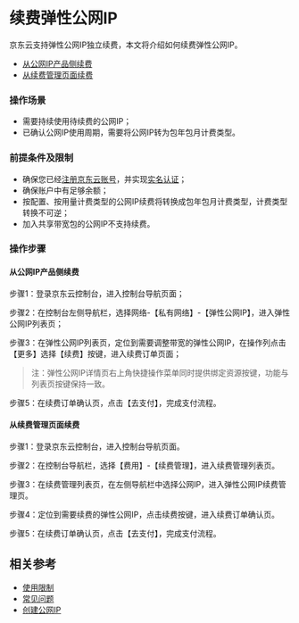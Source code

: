 # 续费弹性公网IP

京东云支持弹性公网IP独立续费，本文将介绍如何续费弹性公网IP。

- [从公网IP产品侧续费](renew-elastic-ip#user-content-1)
- [从续费管理页面续费](renew-elastic-ip#user-content-2)

### 操作场景

- 需要持续使用待续费的公网IP；
- 已确认公网IP使用周期，需要将公网IP转为包年包月计费类型。

### 前提条件及限制 
                                                     
- 确保您已经[注册京东云账号](https://user.jdcloud.com/register?returnUrl=https%3A%2F%2Fwww.jdcloud.com%2F)，并实现[实名认证](https://docs.jdcloud.com/cn/real-name-verification/introduction)；
- 确保账户中有足够余额；
- 按配置、按用量计费类型的公网IP续费将转换成包年包月计费类型，计费类型转换不可逆；
- 加入共享带宽包的公网IP不支持续费。

### 操作步骤

#### 从公网IP产品侧续费

<div id="user-content-1"></div>

步骤1：登录京东云控制台，进入控制台导航页面；

步骤2：在控制台左侧导航栏，选择网络-【私有网络】-【弹性公网IP】，进入弹性公网IP列表页；

步骤3：在弹性公网IP列表页，定位到需要调整带宽的弹性公网IP，在操作列点击【更多】选择【续费】按键，进入续费订单页面；

> 注：弹性公网IP详情页右上角快捷操作菜单同时提供绑定资源按键，功能与列表页按键保持一致。

步骤5：在续费订单确认页，点击【去支付】，完成支付流程。


#### 从续费管理页面续费

<div id="user-content-2"></div>

步骤1：登录京东云控制台，进入控制台导航页面。

步骤2：在控制台导航栏，选择【费用】-【续费管理】，进入续费管理列表页。

步骤3：在续费管理列表页，在左侧导航栏中选择公网IP，进入弹性公网IP续费管理页。

步骤4：定位到需要续费的弹性公网IP，点击续费按键，进入续费订单确认页。

步骤5：在续费订单确认页，点击【去支付】，完成支付流程。


## 相关参考

- [使用限制](../../Introduction/Restrictions.md)
- [常见问题](https://docs.jdcloud.com/cn/elastic-ip/faq)
- [创建公网IP](Create-Elastic-IP.md)
